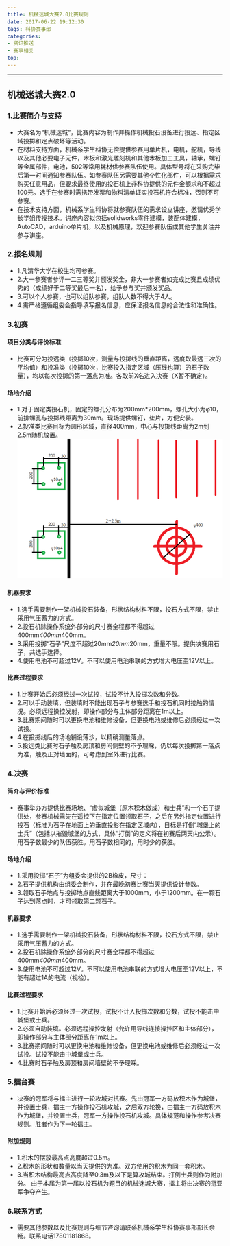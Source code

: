 ```yaml
---
title: 机械迷城大赛2.0比赛规则
date: 2017-06-22 19:12:30
tags: 科协赛事部
categories:
- 资讯推送
- 赛事相关
top:
---
```

***

## 机械迷城大赛2.0

<!-- more -->

### 1.比赛简介与支持
* 大赛名为“机械迷城”，比赛内容为制作并操作机械投石设备进行投远、指定区域投掷和定点破坏等活动。
* 在材料支持方面，机械系学生科协无偿提供参赛用单片机，电机，舵机，导线以及其他必要电子元件，木板和激光雕刻机和其他木板加工工具，轴承，螺钉等金属部件，电池，502等常用耗材供参赛队伍使用。具体型号将在采购完毕后第一时间通知参赛队伍。如参赛队伍另需要其他个性化部件，可以根据需求购买任意用品，但要求最终使用的投石机上非科协提供的元件金额求和不超过100元。选手在参赛时需携带发票和物料清单证实投石机符合标准，否则不可参赛。
* 在技术支持方面，机械系学生科协将就参赛队伍的需求设立讲座，邀请优秀学长学姐传授技术。讲座内容拟包括solidworks零件建模，装配体建模，AutoCAD，arduino单片机，以及机械原理，欢迎参赛队伍或其他学生关注并参与讲座。


### 2.报名规则
* 1.凡清华大学在校生均可参赛。
* 2.大一参赛者参评一二三等奖并颁发奖金，非大一参赛者如完成比赛且成绩优秀的（成绩好于二等奖最后一名），给予参与奖并颁发奖品。
* 3.可以个人参赛，也可以组队参赛，组队人数不得大于4人。
* 4.需严格遵循组委会指导填写报名信息，应保证报名信息的合法性和准确性。


### 3.初赛
#### 项目分类与评价标准
* 比赛可分为投远类（投掷10次，测量与投掷线的垂直距离，远度取最远三次的平均值）和投准类（投掷10次，比赛投入指定区域（压线也算）的石子数量），均以每次投掷的第一落点为准。各取前X名进入决赛（X暂不确定）。

#### 场地介绍
* 1.对于固定类投石机，固定的螺孔分布为200mm*200mm，螺孔大小为φ10，前排螺孔与投掷线距离为30mm。现场提供螺钉，垫片，方便安装。
* 2.投准类比赛目标为圆形区域，直径400mm，中心与投掷线距离为2m到2.5m随机放置。
![场地示意图](machinarium-v2/diagram.png)

#### 机器要求
* 1.选手需要制作一架机械投石装备，形状结构材料不限，投石方式不限，禁止采用气压蓄力的方式。
* 2.投石机除操作系统外部分的尺寸赛全程都不得超过400mm*400mm*400mm。
* 3.采用投掷“石子”尺度不超过20mm*20mm*20mm，重量不限。提供决赛用石子，共选手选择。
* 4.使用电池不可超过12V。不可以使用电池串联的方式增大电压至12V以上。

#### 比赛过程要求
* 1.比赛开始后必须经过一次试投，试投不计入投掷次数和分数。
* 2.可以手动装填，但装填时不能出现石子与参赛选手和投石机同时接触的情况。必须远程操控发射，即操作部分与主体部分距离在1m以上。
* 3.比赛期间随时可以更换电池和维修设备，但更换电池或维修后必须经过一次试投。
* 4.在投掷线后的场地铺设薄沙，以精确测量落点。
* 5.投远类比赛时石子触及房顶和房间侧壁的不予理睬，仍以每次投掷第一落点为准，触及正对墙面的，可考虑到室外进行比赛。


### 4.决赛
#### 简介与评价标准
* 赛事举办方提供比赛场地、“虚拟城堡（原木积木做成）和士兵”和一个石子提供处，参赛机械需先在遥控下在指定位置领取石子，之后在另外指定位置进行投石（标准为石子在地面上的垂直投影在指定区域内），目标是打倒“城堡上的士兵”（包括以摧毁城堡的方式，具体“打倒”的定义将在初赛后两天内公示）。用石子数最少的队伍获胜。用石子数相同的，用时少的获胜。

#### 场地介绍
* 1.采用投掷“石子”为组委会提供的2B橡皮，尺寸：
* 2.石子提供机构由组委会制作，并在最晚初赛比赛当天提供设计参数。
* 3.领取石子地点与投掷地点直线距离大于1000mm，小于1200mm。在一颗石子达到落点时，才可领取第二颗石子。

#### 机器要求
* 1.选手需要制作一架机械投石装备，形状结构材料不限，投石方式不限，禁止采用气压蓄力的方式。
* 2.投石机除操作系统外部分的尺寸赛全程都不得超过400mm*400mm*400mm。
* 3.使用电池不可超过12V。不可以使用电池串联的方式增大电压至12V以上，不能有超过1A的电流（视检）。

#### 比赛过程要求
* 1.比赛开始后必须经过一次试投，试投不计入投掷次数和分数，试投不能击中城堡或士兵。
* 2.必须自动装填。必须远程操控发射（允许用导线连接操控区和主体部分），即操作部分与主体部分距离在1m以上。
* 3.比赛期间随时可以更换电池和维修设备，但更换电池或维修后必须经过一次试投。试投不能击中城堡或士兵。
* 4.比赛时石子触及房顶和房间墙壁的不予理睬。


### 5.擂台赛
* 决赛的冠军将与擂主进行一轮攻城对抗赛。先由冠军一方码放积木作为城堡，并设置士兵，擂主一方操作投石机攻城，之后双方轮换，由擂主一方码放积木作为城堡，并设置士兵，冠军一方操作投石机攻城。具体规范和操作参考决赛规则。胜者作为下一轮擂主。

#### 附加规则
* 1.积木的摆放最高点高度超过0.5m。
* 2.积木的形状和数量以当天提供的为准。双方使用的积木为同一套积木。
* 3.当积木结构最高点高度降至0.3m及以下是算攻城结束。打倒士兵则作为附加分。
由于本届为第一届以投石机为题目的机械迷城大赛，擂主将由决赛的冠亚军争夺产生。


### 6.联系方式
* 需要其他参数以及比赛规则与细节咨询请联系机械系学生科协赛事部部长余畅。联系电话17801181868。
